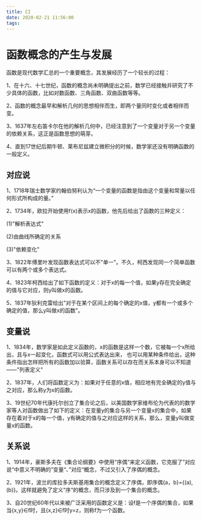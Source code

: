 ```yaml
---
title: CI
date: 2020-02-21 11:56:00
tags:
---
```


# 函数概念的产生与发展

函数是现代数学汇总的一个重要概念，其发展经历了一个较长的过程：

1、在十六、十七世纪，函数的概念尚未明确提出之前，数学已经接触并研究了不少具体的函数，比如对数函数、三角函数、双曲函数等等。

2、函数的概念最早和解析几何的思想相伴而生，即两个量同时变化或者相伴而变。

3、1637年左右笛卡尔在他的解析几何中，已经注意到了一个变量对于另一个变量的依赖关系，这正是函数思想的萌芽。

4、直到17世纪后期牛顿、莱布尼兹建立微积分的时候，数学家还没有明确函数的一般定义。

## 对应说

1、1718年瑞士数学家约翰伯努利认为“一个变量的函数是指由这个变量和常量以任何形式所构成的量。”

2、1734年，欧拉开始使用f(x)表示x的函数，他先后给出了函数的三种定义：

(1)"解析表达式"

(2)由曲线所确定的关系

(3)"依赖变化"

3、1822年傅里叶发现函数表达式可以不"单一"。不久，柯西发现同一个简单函数可以有两个或多个表达式。

4、1823年柯西给出了如下函数的定义：对于x的每一个值，如果y存在完全确定的值与它对应，则y叫做x的函数。

5、1837年狄利克雷给出"对于在某个区间上的每个确定的x值，y都有一个或多个确定的值，那么y叫做x的函数"。

## 变量说

1、1834年，数学家是如此定义函数的，x的函数是这样一个数，它被每一个x所给出，且与x一起变化，函数式可以用公式表达出来， 也可以用某种条件给出，这种条件指出怎样把所有的函数加以验算，函数关系可以存在而关系本身可以不知道——"列表定义"

2、1837年，人们将函数定义为：如果对于任意的x值，相应地有完全确定的y值与之对应，那么称y为x的函数。

3、19世纪70年代康托尔创立了集合论之后，以美国数学家维布伦为代表的的数学家等人对函数做出了如下的定义：在变量y的集合与另一个变量x的集合中，如果存在着对于x的每一个值，y有确定的值与之对应这样的关系，那么，变量y叫做变量x的函数。

## 关系说

1、1914年，豪斯多夫在《集合论纲要》中使用“序偶“来定义函数，它克服了”对应说“中意义不明确的”变量“、”对应“概念，不过又引入了序偶的概念。

2、1921年，波兰的库拉多夫斯基用集合的概念定义了序偶，即序偶{a，b}={(a),(b)}。这样就避免了定义“序“的概念，而只涉及到一个集合的概念。

3、自20世纪60年代以来被广泛采用的函数定义是：设f是一个序偶的集合，如果当{x,y}∈f时，且{x,z}∈f时y=z，则称f为一个函数。
